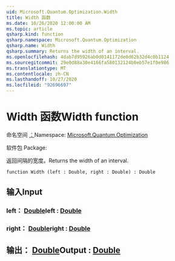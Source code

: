 ```yaml
---
uid: Microsoft.Quantum.Optimization.Width
title: Width 函数
ms.date: 10/26/2020 12:00:00 AM
ms.topic: article
qsharp.kind: function
qsharp.namespace: Microsoft.Quantum.Optimization
qsharp.name: Width
qsharp.summary: Returns the width of an interval.
ms.openlocfilehash: 4dab7d95926ab0d0141172de0d62b32d4c0b1124
ms.sourcegitcommit: 29e0d88a30e4166fa580132124b0eb57e1f0e986
ms.translationtype: MT
ms.contentlocale: zh-CN
ms.lasthandoff: 10/27/2020
ms.locfileid: "92696697"
---
```

# <a name="width-function"></a><span data-ttu-id="e3e55-102">Width 函数</span><span class="sxs-lookup"><span data-stu-id="e3e55-102">Width function</span></span>

<span data-ttu-id="e3e55-103">命名空间 [：](xref:Microsoft.Quantum.Optimization)</span><span class="sxs-lookup"><span data-stu-id="e3e55-103">Namespace: [Microsoft.Quantum.Optimization](xref:Microsoft.Quantum.Optimization)</span></span>

<span data-ttu-id="e3e55-104">软件包 [](https://nuget.org/packages/)</span><span class="sxs-lookup"><span data-stu-id="e3e55-104">Package: [](https://nuget.org/packages/)</span></span>


<span data-ttu-id="e3e55-105">返回间隔的宽度。</span><span class="sxs-lookup"><span data-stu-id="e3e55-105">Returns the width of an interval.</span></span>

```qsharp
function Width (left : Double, right : Double) : Double
```


## <a name="input"></a><span data-ttu-id="e3e55-106">输入</span><span class="sxs-lookup"><span data-stu-id="e3e55-106">Input</span></span>

### <a name="left--double"></a><span data-ttu-id="e3e55-107">left： [Double](xref:microsoft.quantum.lang-ref.double)</span><span class="sxs-lookup"><span data-stu-id="e3e55-107">left : [Double](xref:microsoft.quantum.lang-ref.double)</span></span>




### <a name="right--double"></a><span data-ttu-id="e3e55-108">right： [Double](xref:microsoft.quantum.lang-ref.double)</span><span class="sxs-lookup"><span data-stu-id="e3e55-108">right : [Double](xref:microsoft.quantum.lang-ref.double)</span></span>





## <a name="output--double"></a><span data-ttu-id="e3e55-109">输出： [Double](xref:microsoft.quantum.lang-ref.double)</span><span class="sxs-lookup"><span data-stu-id="e3e55-109">Output : [Double](xref:microsoft.quantum.lang-ref.double)</span></span>

